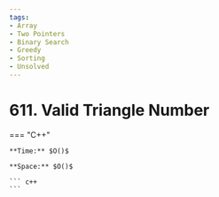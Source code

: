```yaml
---
tags:
- Array
- Two Pointers
- Binary Search
- Greedy
- Sorting
- Unsolved
---
```



# 611. Valid Triangle Number

=== "C++"

    **Time:** $O()$

    **Space:** $O()$

    ``` c++
    ```